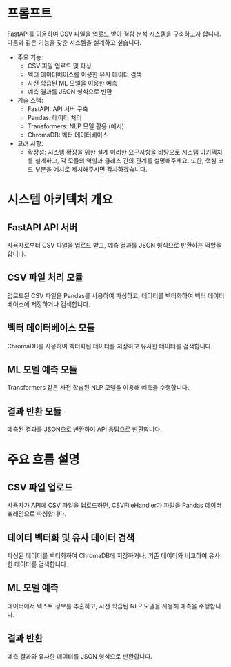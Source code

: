 # 프롬프트
FastAPI를 이용하여 CSV 파일을 업로드 받아 결함 분석 시스템을 구축하고자 합니다. 다음과 같은 기능을 갖춘 시스템을 설계하고 싶습니다.
* 주요 기능:
    * CSV 파일 업로드 및 파싱
    * 벡터 데이터베이스를 이용한 유사 데이터 검색
    * 사전 학습된 ML 모델을 이용한 예측
    * 예측 결과를 JSON 형식으로 반환
* 기술 스택:
    * FastAPI: API 서버 구축
    * Pandas: 데이터 처리
    * Transformers: NLP 모델 활용 (예시)
    * ChromaDB: 벡터 데이터베이스
* 고려 사항:
    * 확장성: 시스템 확장을 위한 설계
이러한 요구사항을 바탕으로 시스템 아키텍처를 설계하고, 각 모듈의 역할과 클래스 간의 관계를 설명해주세요. 또한, 핵심 코드 부분을 예시로 제시해주시면 감사하겠습니다.
  
# 시스템 아키텍처 개요
## FastAPI API 서버
사용자로부터 CSV 파일을 업로드 받고, 예측 결과를 JSON 형식으로 반환하는 역할을 합니다.
## CSV 파일 처리 모듈
업로드된 CSV 파일을 Pandas를 사용하여 파싱하고, 데이터를 벡터화하여 벡터 데이터베이스에 저장하거나 검색합니다.
## 벡터 데이터베이스 모듈
ChromaDB를 사용하여 벡터화된 데이터를 저장하고 유사한 데이터를 검색합니다.
## ML 모델 예측 모듈
Transformers 같은 사전 학습된 NLP 모델을 이용해 예측을 수행합니다.
## 결과 반환 모듈
예측된 결과를 JSON으로 변환하여 API 응답으로 반환합니다.


# 주요 흐름 설명
## CSV 파일 업로드
사용자가 API에 CSV 파일을 업로드하면, CSVFileHandler가 파일을 Pandas 데이터프레임으로 파싱합니다.
## 데이터 벡터화 및 유사 데이터 검색
파싱된 데이터를 벡터화하여 ChromaDB에 저장하거나, 기존 데이터와 비교하여 유사한 데이터를 검색합니다.
## ML 모델 예측
데이터에서 텍스트 정보를 추출하고, 사전 학습된 NLP 모델을 사용해 예측을 수행합니다.
## 결과 반환
예측 결과와 유사한 데이터를 JSON 형식으로 반환합니다.

